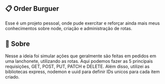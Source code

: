 ## 📋 Order Burguer
Esse é um projeto pessoal, onde pude exercitar e reforçar ainda mais meus conhecimentos sobre node, criação e administração de rotas.
## 🧐 Sobre
Nesse  a ideia foi simular ações que geralmente são feitas em pedidos em uma lanchonete, utilizando as rotas. 
Aqui podemos fazer as 5 principais requisições, GET, POST, PUT, PATCH e DELETE. 
Além disso, utilizei as bibliotecas express, nodemon e uuid para definir IDs unicos para cada item criado.